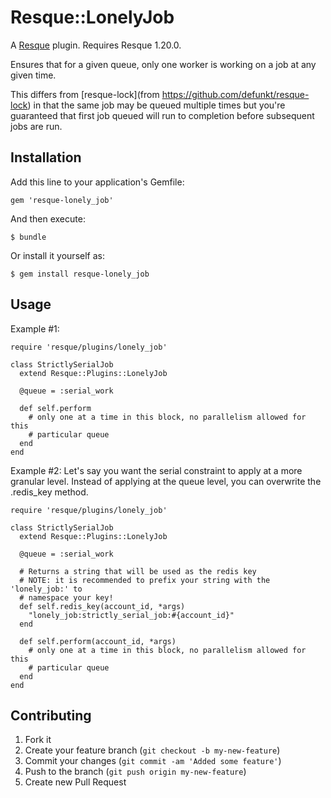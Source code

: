 # Resque::LonelyJob

A [Resque](https://github.com/defunkt/resque) plugin. Requires Resque 1.20.0.

Ensures that for a given queue, only one worker is working on a job at any given
time.  

This differs from [resque-lock](from https://github.com/defunkt/resque-lock) in
that the same job may be queued multiple times but you're guaranteed that first
job queued will run to completion before subsequent jobs are run. 

## Installation

Add this line to your application's Gemfile:

    gem 'resque-lonely_job'

And then execute:

    $ bundle

Or install it yourself as:

    $ gem install resque-lonely_job

## Usage

Example #1:

    require 'resque/plugins/lonely_job'

    class StrictlySerialJob
      extend Resque::Plugins::LonelyJob

      @queue = :serial_work

      def self.perform
        # only one at a time in this block, no parallelism allowed for this
        # particular queue
      end
    end

Example #2: Let's say you want the serial constraint to apply at a more granular
level.  Instead of applying at the queue level, you can overwrite the .redis\_key
method.

    require 'resque/plugins/lonely_job'

    class StrictlySerialJob
      extend Resque::Plugins::LonelyJob

      @queue = :serial_work

      # Returns a string that will be used as the redis key
      # NOTE: it is recommended to prefix your string with the 'lonely_job:' to
      # namespace your key!
      def self.redis_key(account_id, *args)
        "lonely_job:strictly_serial_job:#{account_id}"
      end

      def self.perform(account_id, *args)
        # only one at a time in this block, no parallelism allowed for this
        # particular queue
      end
    end
## Contributing

1. Fork it
2. Create your feature branch (`git checkout -b my-new-feature`)
3. Commit your changes (`git commit -am 'Added some feature'`)
4. Push to the branch (`git push origin my-new-feature`)
5. Create new Pull Request
